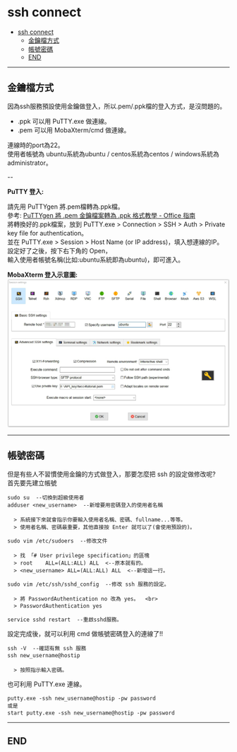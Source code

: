 # ssh connect

<!-- TOC -->

- [ssh connect](#ssh-connect)
  - [金鑰檔方式](#金鑰檔方式)
  - [帳號密碼](#帳號密碼)
  - [END](#end)

<!-- /TOC -->

---

## 金鑰檔方式

因為ssh服務預設使用金鑰做登入，所以.pem/.ppk檔的登入方式，是沒問題的。  <br>

- .ppk 可以用 PuTTY.exe 做連線。
- .pem 可以用 MobaXterm/cmd 做連線。

連線時的port為22。  <br>
使用者帳號為 ubuntu系統為ubuntu / centos系統為centos / windows系統為administrator。

--

**PuTTY 登入:**

請先用 PuTTYgen 將.pem檔轉為.ppk檔。  <br>
參考: [PuTTYgen 將 .pem 金鑰檔案轉為 .ppk 格式教學 - Office 指南](https://officeguide.cc/putty-convert-pem-to-ppk-tutorial/)  <br>
將轉換好的.ppk檔案，放到 PuTTY.exe > Connection > SSH > Auth > Private key file for authentication。  <br>
並在 PuTTY.exe > Session > Host Name (or IP address)，填入想連線的IP。  <br>
設定好了之後，按下右下角的 Open，  <br>
輸入使用者帳號名稱(比如:ubuntu系統即為ubuntu)，即可進入。

**MobaXterm 登入示意圖:**
![mobaxterm_connect_ubuntu](./image/mobaxterm_connect_ubuntu.png)

---

## 帳號密碼

但是有些人不習慣使用金鑰的方式做登入，那要怎麼把 ssh 的設定做修改呢?  <br>
首先要先建立帳號

```{bash}
sudo su  --切換到超級使用者
adduser <new_username>  --新增要用密碼登入的使用者名稱

  > 系統接下來就會指示你要輸入使用者名稱、密碼、fullname...等等。
  > 使用者名稱、密碼最重要，其他直接按 Enter 就可以了(會使用預設的)。
```

```{bash}
sudo vim /etc/sudoers  --修改文件

  > 找 「# User privilege specification」的區塊
  > root    ALL=(ALL:ALL) ALL  <--原本就有的。
  > <new_username> ALL=(ALL:ALL) ALL  <--新增這一行。
```

```{bash}
sudo vim /etc/ssh/sshd_config  --修改 ssh 服務的設定。

  > 將 PasswordAuthentication no 改為 yes。  <br>
  > PasswordAuthentication yes
```

```{bash}
service sshd restart  --重啟sshd服務。
```

設定完成後，就可以利用 cmd 做帳號密碼登入的連線了!!

```{bash}
ssh -V  --確認有無 ssh 服務
ssh new_username@hostip

  > 按照指示輸入密碼。
```

也可利用 PuTTY.exe 連線。

```{bash}
putty.exe -ssh new_username@hostip -pw password
或是
start putty.exe -ssh new_username@hostip -pw password
```

---

## END
